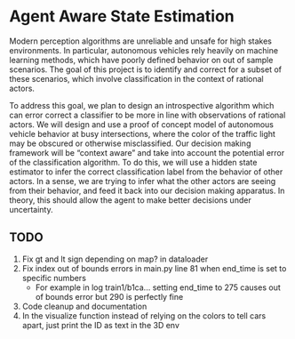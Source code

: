 # Agent Aware State Estimation

Modern perception algorithms are unreliable and unsafe for high stakes environments. In particular, autonomous vehicles rely heavily on machine learning methods, which have poorly defined behavior on out of sample scenarios. The goal of this project is to identify and correct for a subset of these scenarios, which involve classification in the context of rational actors.

To address this goal, we plan to design an introspective algorithm which can error correct a classifier to be more in line with observations of rational actors. We will design and use a proof of concept model of autonomous vehicle behavior at busy intersections, where the color of the traffic light may be obscured or otherwise misclassified. Our decision making framework will be “context aware” and take into account the potential error of the classification algorithm. To do this, we will use a hidden state estimator to infer the correct classification label from the behavior of other actors. In a sense, we are trying to infer what the other actors are seeing from their behavior, and feed it back into our decision making apparatus. In theory, this should allow the agent to make better decisions under uncertainty.

## TODO
1. Fix gt and lt sign depending on map? in dataloader
2. Fix index out of bounds errors in main.py line 81 when end_time is set to specific numbers
    - For example in log train1/b1ca... setting end_time to 275 causes out of bounds error but 290 is perfectly fine
3. Code cleanup and documentation
4. In the visualize function instead of relying on the colors to tell cars apart, just print the ID as text in the 3D env

